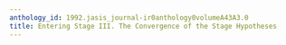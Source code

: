 ```yaml
---
anthology_id: 1992.jasis_journal-ir0anthology0volumeA43A3.0
title: Entering Stage III. The Convergence of the Stage Hypotheses
---
```

